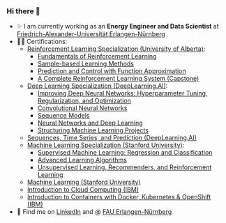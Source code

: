 ### Hi there 👋

- ✨ I am currently working as an **Energy Engineer and Data Scientist** at [Friedrich-Alexander-Universität Erlangen-Nürnberg](https://www.fau.de/)  
- 👨‍🎓 Certifications:  
  - [Reinforcement Learning Specialization (University of Alberta)](https://coursera.org/share/cbd7bdf5544e7f0ef8c9d8e4302f6cb4):  
    - [Fundamentals of Reinforcement Learning](https://coursera.org/share/99c8796105528762031daf1e01940984)
    - [Sample-based Learning Methods](https://coursera.org/share/ff6a559837ff36ec80f5811c9ae01113)
    - [Prediction and Control with Function Approximation](https://coursera.org/share/c03d1659b50acc4ded6a62e5a4f4a047)
    - [A Complete Reinforcement Learning System (Capstone)](https://coursera.org/share/98e950c0ec5b264f02e71710db372f0a)  
  - [Deep Learning Specialization (DeepLearning.AI)](https://coursera.org/share/f09592898e4db67deca7dcfbe8576864):  
    - [Improving Deep Neural Networks: Hyperparameter Tuning, Regularization, and Optimization](https://coursera.org/share/249d7595f92362fefd2d34589126e04a)  
    - [Convolutional Neural Networks](https://coursera.org/share/0edc764ab84c49b427699b66ceae57e6)  
    - [Sequence Models](https://coursera.org/share/822bc37af7bc1ced1afd7190760cbc29)  
    - [Neural Networks and Deep Learning](https://coursera.org/share/f395b6079387511a08f1422a38661543)  
    - [Structuring Machine Learning Projects](https://coursera.org/share/52492c8757e1bd320567c78af1c0fcd5)  
  - [Sequences, Time Series, and Prediction (DeepLearning.AI)](https://coursera.org/share/f934356ab5bd3b82758a6d7e99ba36aa)  
  - [Machine Learning Specialization (Stanford University)](https://coursera.org/share/9f375a4ace45318939225095b13db39a):  
    - [Supervised Machine Learning: Regression and Classification](https://coursera.org/share/2454c467e13fd12eccb9d72cb5604dfe)  
    - [Advanced Learning Algorithms](https://coursera.org/share/378216fce63cd155bba60d712230845b)  
    - [Unsupervised Learning, Recommenders, and Reinforcement Learning](https://coursera.org/share/a1c4a11a9db7d5dac79d7087cf670aac)  
  - [Machine Learning (Stanford University)](https://coursera.org/share/acb443bfc937dd8526cdae26a77927a7)  
  - [Introduction to Cloud Computing (IBM)](https://coursera.org/share/51e34e95630b69e0f9b55f8389b74b98) 
  - [Introduction to Containers with Docker, Kubernetes & OpenShift (IBM)](https://coursera.org/share/4c809f19316463be8ccd6c796fe82c02) 
- 🔗 Find me on [LinkedIn](https://www.linkedin.com/in/simon-markthaler-205184250/) and @ [FAU Erlangen-Nürnberg](https://www.evt.tf.fau.de/person/simon-markthaler/)  

